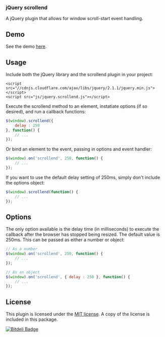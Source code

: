 ### jQuery scrollend

A jQuery plugin that allows for window scroll-start event handling.

## Demo

See the demo <a href="http://nielse63.github.io/jquery.scrollend/" target="_blank">here</a>.

## Usage

Include both the jQuery library and the scrollend plugin in your project:

```
<script src="//cdnjs.cloudflare.com/ajax/libs/jquery/2.1.1/jquery.min.js"></script>
<script src="js/jquery.scrollend.js"></script>
```

Execute the scrollend method to an element, instatiate options (if so desired), and run a callback functions:

```js
$(window).scrollend({
	delay : 250
}, function() {
	// ...
});
```

Or bind an element to the event, passing in options and event handler:

```js
$(window).on('scrollend', 250, function() {
	// ...
});
```

If you want to use the default delay setting of 250ms, simply don't include the options object:

```js
$(window).scrollend(function() {
	// ...
});
```

## Options

The only option available is the delay time (in milliseconds) to execute the callback after the browser has stopped being resized. The default value is 250ms. This can be passed as either a number or object:

```js
// As a number
$(window).on('scrollend', 250, function() {
	// ...
});

// As an object
$(window).on('scrollend', { delay : 250 }, function() {
	// ...
});
```

## License

This plugin is licensed under the <a href="http://opensource.org/licenses/MIT" target="_blank">MIT license</a>.  A copy of the license is included in this package.

[![Bitdeli Badge](https://d2weczhvl823v0.cloudfront.net/nielse63/jquery-scrollend/trend.png)](https://bitdeli.com/free "Bitdeli Badge")

